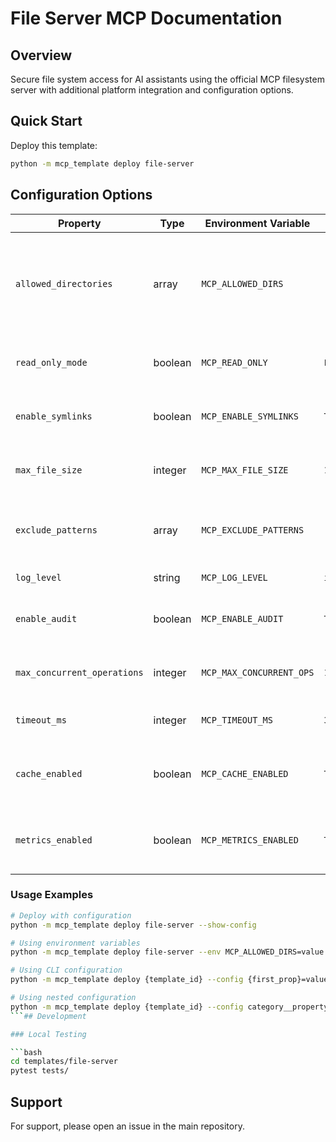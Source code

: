 # File Server MCP Documentation

## Overview

Secure file system access for AI assistants using the official MCP filesystem server with additional platform integration and configuration options.

## Quick Start

Deploy this template:

```bash
python -m mcp_template deploy file-server
```

## Configuration Options

| Property | Type | Environment Variable | Default | Description |
|----------|------|---------------------|---------|-------------|
| `allowed_directories` | array | `MCP_ALLOWED_DIRS` | `['/data']` | List of directories the server can access. Paths will be mounted and validated for security. |
| `read_only_mode` | boolean | `MCP_READ_ONLY` | `False` | Enable read-only mode to prevent any file modifications |
| `enable_symlinks` | boolean | `MCP_ENABLE_SYMLINKS` | `True` | Allow following symbolic links (with security validation) |
| `max_file_size` | integer | `MCP_MAX_FILE_SIZE` | `100` | Maximum file size for read operations in megabytes |
| `exclude_patterns` | array | `MCP_EXCLUDE_PATTERNS` | `['**/.git/**', '**/node_modules/**', '**/.env*']` | Glob patterns for files/directories to exclude from operations |
| `log_level` | string | `MCP_LOG_LEVEL` | `info` | Logging level for the server |
| `enable_audit` | boolean | `MCP_ENABLE_AUDIT` | `True` | Enable detailed audit logging of file operations |
| `max_concurrent_operations` | integer | `MCP_MAX_CONCURRENT_OPS` | `10` | Maximum number of concurrent file operations |
| `timeout_ms` | integer | `MCP_TIMEOUT_MS` | `30000` | Timeout for file operations in milliseconds |
| `cache_enabled` | boolean | `MCP_CACHE_ENABLED` | `True` | Enable file content caching for better performance |
| `metrics_enabled` | boolean | `MCP_METRICS_ENABLED` | `True` | Enable performance and health metrics collection |

### Usage Examples

```bash
# Deploy with configuration
python -m mcp_template deploy file-server --show-config

# Using environment variables
python -m mcp_template deploy file-server --env MCP_ALLOWED_DIRS=value

# Using CLI configuration
python -m mcp_template deploy {template_id} --config {first_prop}=value

# Using nested configuration
python -m mcp_template deploy {template_id} --config category__property=value
```## Development

### Local Testing

```bash
cd templates/file-server
pytest tests/
```

## Support

For support, please open an issue in the main repository.
